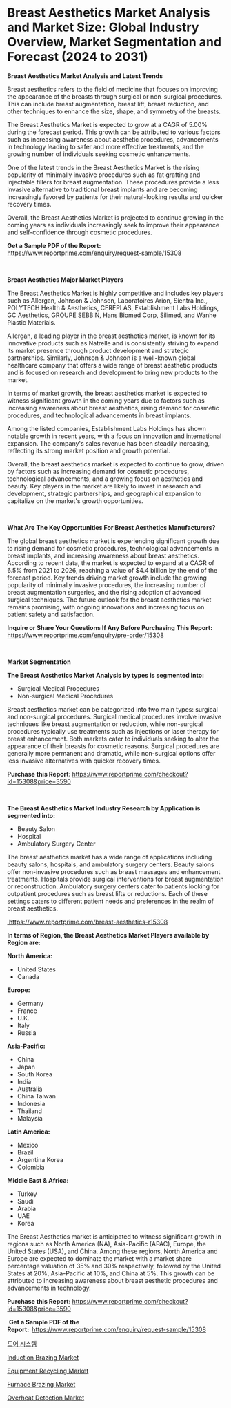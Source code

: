 <p><h1>Breast Aesthetics Market Analysis and Market Size: Global Industry Overview, Market Segmentation and Forecast (2024 to 2031)</h1></p><p><strong>Breast Aesthetics Market Analysis and Latest Trends</strong></p>
<p><p>Breast aesthetics refers to the field of medicine that focuses on improving the appearance of the breasts through surgical or non-surgical procedures. This can include breast augmentation, breast lift, breast reduction, and other techniques to enhance the size, shape, and symmetry of the breasts.</p><p>The Breast Aesthetics Market is expected to grow at a CAGR of 5.00% during the forecast period. This growth can be attributed to various factors such as increasing awareness about aesthetic procedures, advancements in technology leading to safer and more effective treatments, and the growing number of individuals seeking cosmetic enhancements.</p><p>One of the latest trends in the Breast Aesthetics Market is the rising popularity of minimally invasive procedures such as fat grafting and injectable fillers for breast augmentation. These procedures provide a less invasive alternative to traditional breast implants and are becoming increasingly favored by patients for their natural-looking results and quicker recovery times.</p><p>Overall, the Breast Aesthetics Market is projected to continue growing in the coming years as individuals increasingly seek to improve their appearance and self-confidence through cosmetic procedures.</p></p>
<p><strong>Get a Sample PDF of the Report:&nbsp;</strong> <a href="https://www.reportprime.com/enquiry/request-sample/15308">https://www.reportprime.com/enquiry/request-sample/15308</a></p>
<p>&nbsp;</p>
<p><strong>Breast Aesthetics Major Market Players</strong></p>
<p><p>The Breast Aesthetics Market is highly competitive and includes key players such as Allergan, Johnson & Johnson, Laboratoires Arion, Sientra Inc., POLYTECH Health & Aesthetics, CEREPLAS, Establishment Labs Holdings, GC Aesthetics, GROUPE SEBBIN, Hans Biomed Corp, Silimed, and Wanhe Plastic Materials.</p><p>Allergan, a leading player in the breast aesthetics market, is known for its innovative products such as Natrelle and is consistently striving to expand its market presence through product development and strategic partnerships. Similarly, Johnson & Johnson is a well-known global healthcare company that offers a wide range of breast aesthetic products and is focused on research and development to bring new products to the market.</p><p>In terms of market growth, the breast aesthetics market is expected to witness significant growth in the coming years due to factors such as increasing awareness about breast aesthetics, rising demand for cosmetic procedures, and technological advancements in breast implants.</p><p>Among the listed companies, Establishment Labs Holdings has shown notable growth in recent years, with a focus on innovation and international expansion. The company's sales revenue has been steadily increasing, reflecting its strong market position and growth potential.</p><p>Overall, the breast aesthetics market is expected to continue to grow, driven by factors such as increasing demand for cosmetic procedures, technological advancements, and a growing focus on aesthetics and beauty. Key players in the market are likely to invest in research and development, strategic partnerships, and geographical expansion to capitalize on the market's growth opportunities.</p></p>
<p>&nbsp;</p>
<p><strong>What Are The Key Opportunities For Breast Aesthetics Manufacturers?</strong></p>
<p><p>The global breast aesthetics market is experiencing significant growth due to rising demand for cosmetic procedures, technological advancements in breast implants, and increasing awareness about breast aesthetics. According to recent data, the market is expected to expand at a CAGR of 6.5% from 2021 to 2026, reaching a value of $4.4 billion by the end of the forecast period. Key trends driving market growth include the growing popularity of minimally invasive procedures, the increasing number of breast augmentation surgeries, and the rising adoption of advanced surgical techniques. The future outlook for the breast aesthetics market remains promising, with ongoing innovations and increasing focus on patient safety and satisfaction.</p></p>
<p><strong>Inquire or Share Your Questions If Any Before Purchasing This Report:</strong> <a href="https://www.reportprime.com/enquiry/pre-order/15308">https://www.reportprime.com/enquiry/pre-order/15308</a></p>
<p>&nbsp;</p>
<p><strong>Market Segmentation</strong></p>
<p><strong>The Breast Aesthetics Market Analysis by types is segmented into:</strong></p>
<p><ul><li>Surgical Medical Procedures</li><li>Non-surgical Medical Procedures</li></ul></p>
<p><p>Breast aesthetics market can be categorized into two main types: surgical and non-surgical procedures. Surgical medical procedures involve invasive techniques like breast augmentation or reduction, while non-surgical procedures typically use treatments such as injections or laser therapy for breast enhancement. Both markets cater to individuals seeking to alter the appearance of their breasts for cosmetic reasons. Surgical procedures are generally more permanent and dramatic, while non-surgical options offer less invasive alternatives with quicker recovery times.</p></p>
<p><strong>Purchase this Report:&nbsp;</strong><a href="https://www.reportprime.com/checkout?id=15308&price=3590">https://www.reportprime.com/checkout?id=15308&price=3590</a></p>
<p>&nbsp;</p>
<p><strong>The Breast Aesthetics Market Industry Research by Application is segmented into:</strong></p>
<p><ul><li>Beauty Salon</li><li>Hospital</li><li>Ambulatory Surgery Center</li></ul></p>
<p><p>The breast aesthetics market has a wide range of applications including beauty salons, hospitals, and ambulatory surgery centers. Beauty salons offer non-invasive procedures such as breast massages and enhancement treatments. Hospitals provide surgical interventions for breast augmentation or reconstruction. Ambulatory surgery centers cater to patients looking for outpatient procedures such as breast lifts or reductions. Each of these settings caters to different patient needs and preferences in the realm of breast aesthetics.</p></p>
<p><a href="https://www.reportprime.com/breast-aesthetics-r15308">&nbsp;https://www.reportprime.com/breast-aesthetics-r15308</a></p>
<p><strong>In terms of Region, the Breast Aesthetics Market Players available by Region are:</strong></p>
<p>
    <p> <strong> North America: </strong>
        <ul>
            <li>United States</li>
            <li>Canada</li>
        </ul>
        </p> 
    <p> <strong> Europe: </strong>
        <ul>
            <li>Germany</li>
            <li>France</li>
            <li>U.K.</li>
            <li>Italy</li>
            <li>Russia</li>
        </ul>
        </p> 
    <p> <strong> Asia-Pacific: </strong>
        <ul>
            <li>China</li>
            <li>Japan</li>
            <li>South Korea</li>
            <li>India</li>
            <li>Australia</li>
            <li>China Taiwan</li>
            <li>Indonesia</li>
            <li>Thailand</li>
            <li>Malaysia</li>
        </ul>
        </p> 
    <p> <strong> Latin America: </strong>
        <ul>
            <li>Mexico</li>
            <li>Brazil</li>
            <li>Argentina Korea</li>
            <li>Colombia</li>
        </ul>
        </p> 
    <p> <strong> Middle East & Africa: </strong>
        <ul>
            <li>Turkey</li>
            <li>Saudi</li>
            <li>Arabia</li>
            <li>UAE</li>
            <li>Korea</li>
        </ul>
    </p>
    </p>
<p><p>The Breast Aesthetics market is anticipated to witness significant growth in regions such as North America (NA), Asia-Pacific (APAC), Europe, the United States (USA), and China. Among these regions, North America and Europe are expected to dominate the market with a market share percentage valuation of 35% and 30% respectively, followed by the United States at 20%, Asia-Pacific at 10%, and China at 5%. This growth can be attributed to increasing awareness about breast aesthetic procedures and advancements in technology.</p></p>
<p><strong>Purchase this Report: </strong><a href="https://www.reportprime.com/checkout?id=15308&price=3590">https://www.reportprime.com/checkout?id=15308&price=3590</a></p>
<p>&nbsp;<strong>Get a Sample PDF of the Report:&nbsp;&nbsp;</strong><a href="https://www.reportprime.com/enquiry/request-sample/15308">https://www.reportprime.com/enquiry/request-sample/15308</a></p>
<p><strong></strong></p>
<p><p><a href="https://medium.com/@nargishadi90/%EB%B2%88%EC%B0%BD%ED%95%98%EB%8A%94-%EB%8F%84%EC%96%B4-%EC%8B%9C%EC%8A%A4%ED%85%9C-%EC%8B%9C%EC%9E%A5-%EB%B6%80%EB%AC%B8-2031%EB%85%84%EA%B9%8C%EC%A7%80%EC%9D%98-%EC%8B%9C%EC%9E%A5-%EB%B6%84%EC%84%9D-%EB%B0%8F-%EC%84%B1%EC%9E%A5-%EC%A0%84%EB%A7%9D-a6740be3b7e4">도어 시스템</a></p><p><a href="https://github.com/wrwgzwbr35/Market-Research-Report-List-2/blob/main/induction-brazing-market.md">Induction Brazing Market</a></p><p><a href="https://github.com/HenrietteMills1/Market-Research-Report-List-2/blob/main/equipment-recycling-market.md">Equipment Recycling Market</a></p><p><a href="https://github.com/sifatuddin25/Market-Research-Report-List-2/blob/main/furnace-brazing-market.md">Furnace Brazing Market</a></p><p><a href="https://github.com/alexxisgm/Market-Research-Report-List-2/blob/main/overheat-detection-market.md">Overheat Detection Market</a></p></p>